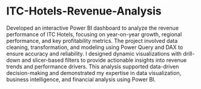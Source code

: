 # ITC-Hotels-Revenue-Analysis

Developed an interactive Power BI dashboard to analyze the revenue performance of ITC Hotels, focusing on year-on-year growth, regional performance, and key profitability metrics. The project involved data cleaning, transformation, and modeling using Power Query and DAX to ensure accuracy and reliability. I designed dynamic visualizations with drill-down and slicer-based filters to provide actionable insights into revenue trends and performance drivers. This analysis supported data-driven decision-making and demonstrated my expertise in data visualization, business intelligence, and financial analysis using Power BI.
